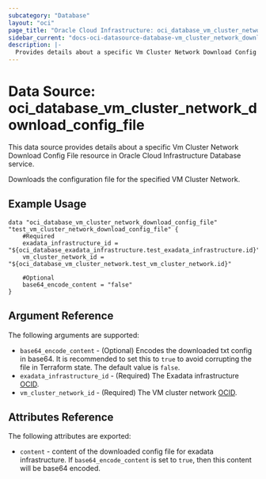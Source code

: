 ```yaml
---
subcategory: "Database"
layout: "oci"
page_title: "Oracle Cloud Infrastructure: oci_database_vm_cluster_network_download_config_file"
sidebar_current: "docs-oci-datasource-database-vm_cluster_network_download_config_file"
description: |-
  Provides details about a specific Vm Cluster Network Download Config File in Oracle Cloud Infrastructure Database service
---
```


# Data Source: oci_database_vm_cluster_network_download_config_file
This data source provides details about a specific Vm Cluster Network Download Config File resource in Oracle Cloud Infrastructure Database service.

Downloads the configuration file for the specified VM Cluster Network.


## Example Usage

```hcl
data "oci_database_vm_cluster_network_download_config_file" "test_vm_cluster_network_download_config_file" {
	#Required
	exadata_infrastructure_id = "${oci_database_exadata_infrastructure.test_exadata_infrastructure.id}"
	vm_cluster_network_id = "${oci_database_vm_cluster_network.test_vm_cluster_network.id}"

	#Optional
	base64_encode_content = "false"
}
```

## Argument Reference

The following arguments are supported:

* `base64_encode_content` - (Optional) Encodes the downloaded txt config in base64. It is recommended to set this to `true` to avoid corrupting the file in Terraform state. The default value is `false`.
* `exadata_infrastructure_id` - (Required) The Exadata infrastructure [OCID](https://docs.cloud.oracle.com/iaas/Content/General/Concepts/identifiers.htm).
* `vm_cluster_network_id` - (Required) The VM cluster network [OCID](https://docs.cloud.oracle.com/iaas/Content/General/Concepts/identifiers.htm).


## Attributes Reference

The following attributes are exported:

* `content` - content of the downloaded config file for exadata infrastructure. If `base64_encode_content` is set to `true`, then this content will be base64 encoded.

